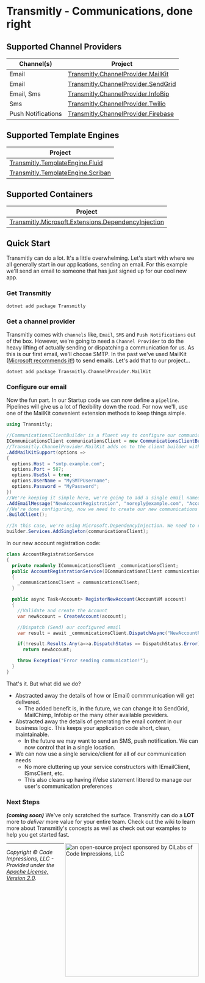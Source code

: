 # Transmitly - Communications, done right

## Supported Channel Providers

| Channel(s)  | Project | 
| ------------- | ------------- |
| Email  | [Transmitly.ChannelProvider.MailKit](https://github.com/transmitly/transmitly-channel-provider-mailkit)  |
| Email  | [Transmitly.ChannelProvider.SendGrid](https://github.com/transmitly/transmitly-channel-provider-sendgrid)  |
| Email, Sms  | [Transmitly.ChannelProvider.InfoBip](https://github.com/transmitly/transmitly-channel-provider-infobip)  |
| Sms  | [Transmitly.ChannelProvider.Twilio](https://github.com/transmitly/transmitly-channel-provider-twilio)  |
| Push Notifications  | [Transmitly.ChannelProvider.Firebase](https://github.com/transmitly/transmitly-channel-provider-firebase)  |

## Supported Template Engines
| Project |
| ------------- |
| [Transmitly.TemplateEngine.Fluid](https://github.com/transmitly/transmitly-template-engine-fluid)  |
| [Transmitly.TemplateEngine.Scriban](https://github.com/transmitly/transmitly-template-engine-scriban)  |

## Supported Containers
| Project |
| ------------- |
| [Transmitly.Microsoft.Extensions.DependencyInjection](https://github.com/transmitly/transmitly-microsoft-extensions-dependencyinjection)  |



## Quick Start
Transmitly can do a lot. It's a little overwhelming. Let's start with where we all generally start in our applications, sending an email. For this example we'll send an email to someone that has just signed up for our cool new app.

### Get Transmitly
```shell
dotnet add package Transmitly
```

### Get a channel provider
Transmitly comes with `channels` like, `Email`, `SMS` and `Push Notifications` out of the box. However, we're going to need a `Channel Provider` to do the heavy lifting of actually sending or dispatching a communication for us. As this is our first email, we'll choose SMTP. In the past we've used MailKit ([Microsoft recommends it!](https://learn.microsoft.com/en-us/dotnet/api/system.net.mail.smtpclient?view=net-8.0#remarks)) to send emails. Let's add that to our project...

```shell
dotnet add package Transmitly.ChannelProvider.MailKit
```

### Configure our email
Now the fun part. In our Startup code we can now define a `pipeline`. Pipelines will give us a lot of flexibility down the road. For now we'll, use one of the MailKit convenient extension methods to keep things simple.

```csharp
using Transmitly;

//CommunicationsClientBuilder is a fluent way to configure our communication settings and pipline
ICommunicationsClient communicationsClient = new CommunicationsClientBuilder()
//Transmitly.ChannelProvider.MailKit adds on to the client builder with it's own extensions to make adding setup a breeze
.AddMailKitSupport(options =>
{
  options.Host = "smtp.example.com";
  options.Port = 587;
  options.UseSsl = true;
  options.UserName = "MySMTPUsername";
  options.Password = "MyPassword";
})
//We're keeping it simple here, we're going to add a single email named "NewAccountRegisteration"
.AddEmailMessage("NewAccountRegistration", "noreply@example.com", "Account Created!", "Welcome aboard! Take a look around the <a href=\"https://transmit.ly\">site</a>")
//We're done configuring, now we need to create our new communications client
.BuildClient();

//In this case, we're using Microsoft.DependencyInjection. We need to register our `ICommunicationsClient` with the service collection
builder.Services.AddSingleton(communicationsClient);
```

In our new account registration code:
```csharp
class AccountRegistrationService
{
  private readonly ICommunicationsClient _communicationsClient;
  public AccountRegistrationService(ICommunicationsClient communicationsClient)
  {
    _communicationsClient = communicationsClient;
  }

  public async Task<Account> RegisterNewAccount(AccountVM account)
  {
    //Validate and create the Account
    var newAccount = CreateAccount(account);

    //Dispatch (Send) our configured email
    var result = await _communicationsClient.DispatchAsync("NewAccountRegistration", "newAccount@gmail.com", new{});

    if(!result.Results.Any(a=>a.DispatchStatus == DispatchStatus.Error))
      return newAccount;

    throw Exception("Error sending communication!");
  }
}
```

That's it. But what did we do? 
 * Abstracted away the details of how or (Email) commmunication will get delivered.
   * The added benefit is, in the future, we can change it to SendGrid, MailChimp, Infobip or the many other available providers.
 * Abstracted away the details of generating the email content in our business logic. This keeps your application code short, clean, maintainable.
   * In the future we may want to send an SMS, push notification. We can now control that in a single location.
 * We can now use a single service/client for all of our communication needs
   * No more cluttering up your service constructors with IEmailClient, ISmsClient, etc.
   * This also cleans up having if/else statement littered to manage our user's communication preferences 

### Next Steps
_**(coming soon)**_ We've only scratched the surface. Transmitly can do a **LOT** more to _deliver_ more value for your entire team. Check out the wiki to learn more about Transmitly's concepts as well as check out our examples to help you get started fast.


<picture>
  <source media="(prefers-color-scheme: dark)" srcset="https://github.com/transmitly/transmitly/assets/3877248/524f26c8-f670-4dfa-be78-badda0f48bfb">
  <img alt="an open-source project sponsored by CiLabs of Code Impressions, LLC" src="https://github.com/transmitly/transmitly/assets/3877248/34239edd-234d-4bee-9352-49d781716364" width="350" align="right">
</picture> 

---------------------------------------------------

_Copyright &copy; Code Impressions, LLC - Provided under the [Apache License, Version 2.0](http://apache.org/licenses/LICENSE-2.0.html)._
